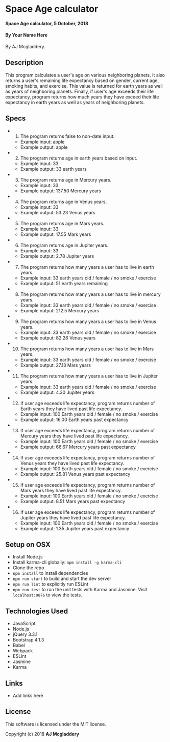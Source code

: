 # Space Age calculator

#### Space Age calculator, 5 October, 2018

#### By Your Name Here

By AJ Mcgladdery.

## Description

This program calculates a user's age on various neighboring planets. It also returns a user's remaining life expectancy based on gender, current age, smoking habits, and exercise. This value is returned for earth years as well as years of neighboring planets. Finally, if user's age exceeds their life expectancy, program returns how much years they have exceed their life expectancy in earth years as well as years of neighboring planets.

## Specs

* 1) The program returns false to non-date input.
  * Example input: apple
  * Example output: apple

* 2) The program returns age in earth years based on input.
  * Example input: 33
  * Example output: 33 earth years

*  3) The program returns age in Mercury years.
    * Example input: 33
    * Example output: 137.50 Mercury years

* 4) The program returns age in Venus years.
  * Example input: 33
  * Example output: 53.23 Venus years

* 5) The program returns age in Mars years.
    * Example input: 33
    * Example output: 17.55 Mars years

* 6) The program returns age in Jupiter years.
  * Example input: 33
  * Example output: 2.78 Jupiter years

* 7) The program returns how many years a user has to live in earth years.
  * Example input: 33 earth years old / female / no smoke / exercise
  * Example output: 51 earth years remaining

* 8) The program returns how many years a user has to live in mercury years.
  * Example input: 33 earth years old / female / no smoke / exercise
  * Example output: 212.5 Mercury years

* 9) The program returns how many years a user has to live in Venus years.
  * Example input: 33 earth years old / female / no smoke / exercise
  * Example output: 82.26 Venus years

* 10) The program returns how many years a user has to live in Mars years.
  * Example input: 33 earth years old / female / no smoke / exercise
  * Example output: 27.13 Mars years

* 11) The program returns how many years a user has to live in Jupiter years.
  * Example input: 33 earth years old / female / no smoke / exercise
  * Example output: 4.30 Jupiter years

* 12) If user age exceeds life expectancy, program returns number of Earth years they have lived past life expectancy.
  * Example input: 100 Earth years old / female / no smoke / exercise
  * Example output: 16.00 Earth years past expectancy

* 13) If user age exceeds life expectancy, program returns number of Mercury years they have lived past life expectancy.
  * Example input: 100 Earth years old  / female / no smoke / exercise
  * Example output: 66.67 Mercury years past expectancy

* 14) If user age exceeds life expectancy, program returns number of Venus years they have lived past life expectancy.
  * Example input: 100 Earth years old  / female / no smoke / exercise
  * Example output: 25.81 Venus years past expectancy

* 15) If user age exceeds life expectancy, program returns number of Mars years they have lived past life expectancy.
  * Example input: 100 Earth years old  / female / no smoke / exercise
  * Example output: 8.51 Mars years past expectancy

* 16) If user age exceeds life expectancy, program returns number of Jupiter years they have lived past life expectancy.
  * Example input: 100 Earth years old / female / no smoke / exercise
  * Example output: 1.35 Jupiter years past expectancy


## Setup on OSX

* Install Node.js
* Install karma-cli globally: `npm install -g karma-cli`
* Clone the repo
* `npm install` to install dependencies
* `npm run start` to build and start the dev server
* `npm run lint` to explicitly run ESLint
* `npm run test` to run the unit tests with Karma and Jasmine. Visit `localhost:9876` to view the tests.

## Technologies Used

* JavaScript
* Node.js
* jQuery 3.3.1
* Bootstrap 4.1.3
* Babel
* Webpack
* ESLint
* Jasmine
* Karma

## Links

* Add links here

## License

This software is licensed under the MIT license.

Copyright (c) 2018 **AJ Mcgladdery**
